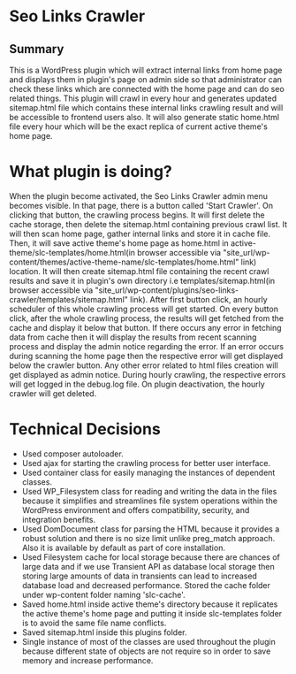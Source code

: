 # Seo Links Crawler
## Summary
This is a WordPress plugin which will extract internal links from home page and displays them in plugin's page on admin side so that administrator can check these links which are connected with the home page and can do seo related things. This plugin will crawl in every hour and generates updated sitemap.html file which contains these internal links crawling result and will be accessible to frontend users also. It will also generate static home.html file every hour which will be the exact replica of current active theme's home page.

# What plugin is doing?
When the plugin become activated, the Seo Links Crawler admin menu becomes visible. In that page, there is a button called 'Start Crawler'. On clicking that button, the crawling process begins. It will first delete the cache storage, then delete the sitemap.html containing previous crawl list. It will then scan home page, gather internal links and store it in cache file. Then, it will save active theme's home page as home.html in active-theme/slc-templates/home.html(in browser accessible via "site_url/wp-content/themes/active-theme-name/slc-templates/home.html" link) location. It will then create sitemap.html file containing the recent crawl results and save it in plugin's own directory i.e templates/sitemap.html(in browser accessible via "site_url/wp-content/plugins/seo-links-crawler/templates/sitemap.html" link). After first button click, an hourly scheduler of this whole crawling process will get started. On every button click, after the whole crawling process, the results will get fetched from the cache and display it below that button. If there occurs any error in fetching data from cache then it will display the results from recent scanning process and display the admin notice regarding the error. If an error occurs during scanning the home page then the respective error will get displayed below the crawler button. Any other error related to html files creation will get displayed as admin notice. During hourly crawling, the respective errors will get logged in the debug.log file. On plugin deactivation, the hourly crawler will get deleted.

# Technical Decisions
* Used composer autoloader.
* Used ajax for starting the crawling process for better user interface.
* Used container class for easily managing the instances of dependent classes.
* Used WP_Filesystem class for reading and writing the data in the files because it simplifies and streamlines file system operations within the WordPress environment and offers compatibility, security, and integration benefits.
* Used DomDocument class for parsing the HTML because it provides a robust solution and there is no size limit unlike preg_match approach. Also it is available by default as part of core installation.
* Used Filesystem cache for local storage because there are chances of large data and if we use Transient API as database local storage then storing large amounts of data in transients can lead to increased database load and decreased performance. Stored the cache folder under wp-content folder naming 'slc-cache'.
* Saved home.html inside active theme's directory because it replicates the active theme's home page and putting it inside slc-templates folder is to avoid the same file name conflicts.
* Saved sitemap.html inside this plugins folder.
* Single instance of most of the classes are used throughout the plugin because different state of objects are not require so in order to save memory and increase performance.
